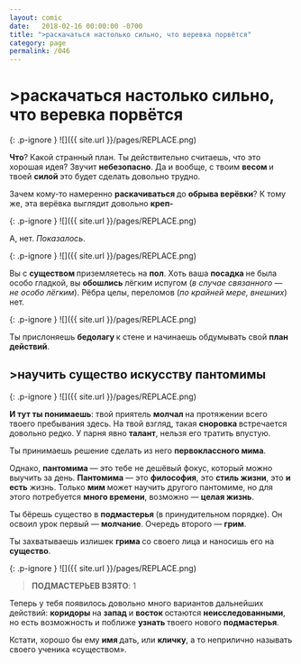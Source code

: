 ```yaml
---
layout: comic
date:   2018-02-16 00:00:00 -0700
title: ">раскачаться настолько сильно, что веревка порвётся"
category: page
permalink: /046
---
```

# >раскачаться настолько сильно, что веревка порвётся

{: .p-ignore }
![]({{ site.url }}/pages/REPLACE.png)

<strong>Что</strong>? Какой странный план. Ты действительно считаешь, что это хорошая идея? Звучит <strong>небезопасно</strong>. Да и вообще, с твоим <strong>весом </strong>и твоей <strong>силой </strong>это будет сделать довольно трудно.

Зачем кому-то намеренно <strong>раскачиваться </strong>до <strong>обрыва верёвки</strong>? К тому же, эта верёвка выглядит довольно <strong>креп-</strong>

{: .p-ignore }
![]({{ site.url }}/pages/REPLACE.png)

А, нет. <em>Показалось</em>.

{: .p-ignore }
![]({{ site.url }}/pages/REPLACE.png)

Вы с <strong>существом </strong>приземляетесь на <strong>пол</strong>. Хоть ваша <strong>посадка </strong>не была особо гладкой, вы <strong>обошлись </strong>лёгким испугом (<em>в случае связанного — не особо лёгким</em>). Рёбра целы, переломов (<em>по крайней мере, внешних</em>) нет.

{: .p-ignore }
![]({{ site.url }}/pages/REPLACE.png)

Ты прислоняешь <strong>бедолагу </strong>к стене и начинаешь обдумывать свой <strong>план действий</strong>.

## >научить существо искусству пантомимы

{: .p-ignore }
![]({{ site.url }}/pages/REPLACE.png)

<strong>И тут ты понимаешь</strong>: твой приятель <strong>молчал </strong>на протяжении всего твоего пребывания здесь. На твой взгляд, такая <strong>сноровка </strong>встречается довольно редко. У парня явно <strong>талант</strong>, нельзя его тратить впустую.

Ты принимаешь решение сделать из него <strong>первоклассного мима</strong>.

Однако, <strong>пантомима </strong>— это тебе не дешёвый фокус, который можно выучить за день. <strong>Пантомима </strong>— это <strong>философия</strong>, это <strong>стиль жизни</strong>, это <strong>и есть</strong> жизнь. Только <strong>мим </strong>может научить другого пантомиме, но для этого потребуется <strong>много времени</strong>, возможно — <strong>целая жизнь</strong>.

Ты бёрешь существо в <strong>подмастерья </strong>(в принудительном порядке). Он освоил урок первый — <strong>молчание</strong>. Очередь второго — <strong>грим</strong>.

Ты захватываешь излишек <strong>грима </strong>со своего лица и наносишь его на <strong>существо</strong>.

{: .p-ignore }
![]({{ site.url }}/pages/REPLACE.png)

<blockquote><strong>ПОДМАСТЕРЬЕВ ВЗЯТО</strong>: 1</blockquote>

Теперь у тебя появилось довольно много вариантов дальнейших действий: <strong>коридоры </strong>на <strong>запад </strong>и <strong>восток </strong>остаются <strong>неисследованными</strong>, но есть возможность и поближе <strong>узнать </strong>твоего нового <strong>подмастерья</strong>. 

Кстати, хорошо бы ему <strong>имя </strong>дать, или <strong>кличку</strong>, а то неприлично называть своего ученика «существом».
